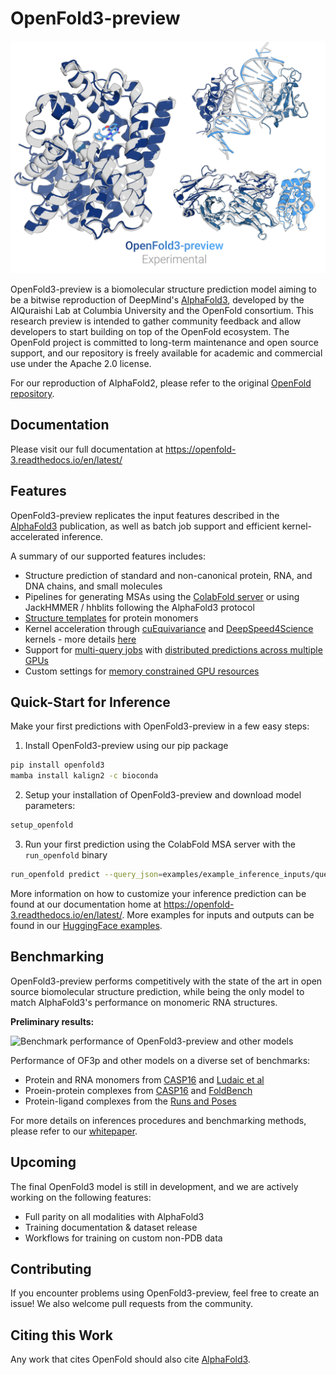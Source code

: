 # OpenFold3-preview
<picture>
  <source media="(prefers-color-scheme: dark)" srcset="assets/predictions_combined_dark.png">
  <source media="(prefers-color-scheme: light)" srcset="assets/predictions_combined_light.png">
  <img alt="Comparison of OpenFold and experimental structures" src="assets/predictions_combined_light.png">
</picture>

OpenFold3-preview is a biomolecular structure prediction model aiming to be a bitwise reproduction of DeepMind's 
[AlphaFold3](https://github.com/deepmind/alphafold3), developed by the AlQuraishi Lab at Columbia University and the OpenFold consortium. This research preview is intended to gather community feedback and allow developers to start building on top of the OpenFold ecosystem. The OpenFold project is committed to long-term maintenance and open source support, and our repository is freely available for academic and commercial use under the Apache 2.0 license.

For our reproduction of AlphaFold2, please refer to the original [OpenFold repository](https://github.com/aqlaboratory/openfold).

## Documentation
Please visit our full documentation at https://openfold-3.readthedocs.io/en/latest/

## Features

OpenFold3-preview replicates the input features described in the [AlphaFold3](https://www.nature.com/articles/s41586-024-07487-w) publication, as well as batch job support and efficient kernel-accelerated inference.

A summary of our supported features includes:
- Structure prediction of standard and non-canonical protein, RNA, and DNA chains, and small molecules
- Pipelines for generating MSAs using the [ColabFold server](https://github.com/sokrypton/ColabFold) or using JackHMMER / hhblits following the AlphaFold3 protocol
- [Structure templates](https://openfold-3.readthedocs.io/en/latest/template_how_to.html) for protein monomers
- Kernel acceleration through [cuEquivariance](https://docs.nvidia.com/cuda/cuequivariance) and [DeepSpeed4Science](https://www.deepspeed.ai/tutorials/ds4sci_evoformerattention/) kernels - more details [here](https://openfold-3.readthedocs.io/en/latest/kernels.html)
- Support for [multi-query jobs](https://openfold-3.readthedocs.io/en/latest/input_format.html) with [distributed predictions across multiple GPUs](https://openfold-3.readthedocs.io/en/latest/inference.html#inference-run-on-multiple-gpus)
- Custom settings for [memory constrained GPU resources](https://openfold-3.readthedocs.io/en/latest/inference.html#inference-low-memory-mode)

## Quick-Start for Inference

Make your first predictions with OpenFold3-preview in a few easy steps:


1. Install OpenFold3-preview using our pip package
```bash
pip install openfold3 
mamba install kalign2 -c bioconda
```

2. Setup your installation of OpenFold3-preview and download model parameters:
```bash
setup_openfold
```

3. Run your first prediction using the ColabFold MSA server with the `run_openfold` binary

```bash
run_openfold predict --query_json=examples/example_inference_inputs/query_ubiquitin.json
```

More information on how to customize your inference prediction can be found at our documentation home at https://openfold-3.readthedocs.io/en/latest/. More examples for inputs and outputs can be found in our [HuggingFace examples](https://huggingface.co/OpenFold/OpenFold3/tree/main/examples/common_examples).

## Benchmarking

OpenFold3-preview performs competitively with the state of the art in open source biomolecular structure prediction, while being the only model to match AlphaFold3's performance on monomeric RNA structures.

**Preliminary results:**

<picture>
  <source srcset="assets/combined_benchmarks.png">
  <img alt="Benchmark performance of OpenFold3-preview and other models">
</picture>

Performance of OF3p and other models on a diverse set of benchmarks:
- Protein and RNA monomers from [CASP16](https://www.biorxiv.org/content/10.1101/2025.05.06.652459v2) and [Ludaic et al](https://www.biorxiv.org/content/10.1101/2025.04.30.651414v2)
- Proein-protein complexes from [CASP16](https://www.biorxiv.org/content/10.1101/2025.05.29.656875v1) and [FoldBench](https://www.biorxiv.org/content/10.1101/2025.05.22.655600v1) 
- Protein-ligand complexes from the [Runs and Poses](https://www.biorxiv.org/content/10.1101/2025.02.03.636309v3) 

For more details on inferences procedures and benchmarking methods, please refer to our [whitepaper](assets/whitepaper.pdf).

## Upcoming
The final OpenFold3 model is still in development, and we are actively working on the following features:
- Full parity on all modalities with AlphaFold3
- Training documentation & dataset release
- Workflows for training on custom non-PDB data

## Contributing

If you encounter problems using OpenFold3-preview, feel free to create an issue! We also
welcome pull requests from the community.

## Citing this Work

Any work that cites OpenFold should also cite [AlphaFold3](https://www.nature.com/articles/s41586-024-07487-w).
